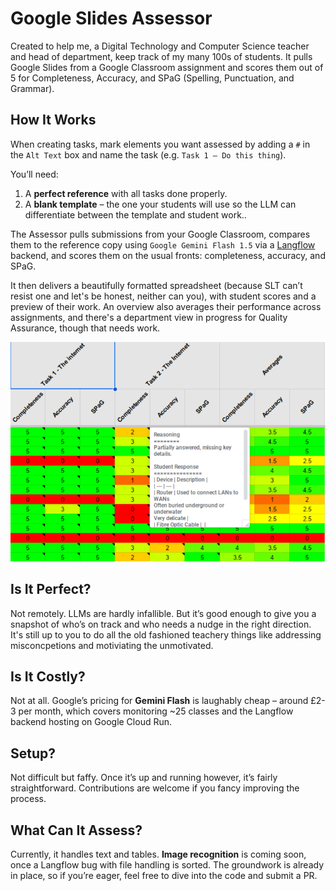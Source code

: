 # Google Slides Assessor

Created to help me, a Digital Technology and Computer Science teacher and head of department, keep track of my many 100s of students. It pulls Google Slides from a Google Classroom assignment and scores them out of 5 for Completeness, Accuracy, and SPaG (Spelling, Punctuation, and Grammar).

## How It Works

When creating tasks, mark elements you want assessed by adding a `#` in the `Alt Text` box and name the task (e.g. `Task 1 – Do this thing`).

You’ll need:
1. A **perfect reference** with all tasks done properly.
2. A **blank template** – the one your students will use so the LLM can differentiate between the template and student work..

The Assessor pulls submissions from your Google Classroom, compares them to the reference copy using `Google Gemini Flash 1.5` via a [Langflow](https://github.com/langflow-ai/langflow) backend, and scores them on the usual fronts: completeness, accuracy, and SPaG.

It then delivers a beautifully formatted spreadsheet (because SLT can’t resist one and let's be honest, neither can you), with student scores and a preview of their work. An overview also averages their performance across assignments, and there's a department view in progress for Quality Assurance, though that needs work.

![A screenshot of the Analysis sheet, showing the previewed student's work and their scores](docs/image.png)

## Is It Perfect?

Not remotely. LLMs are hardly infallible. But it’s good enough to give you a snapshot of who’s on track and who needs a nudge in the right direction. It's still up to you to do all the old fashioned teachery things like addressing misconcpetions and motiviating the unmotivated.

## Is It Costly?

Not at all. Google’s pricing for **Gemini Flash** is laughably cheap – around £2-3 per month, which covers monitoring ~25 classes and the Langflow backend hosting on Google Cloud Run.

## Setup?

Not difficult but faffy. Once it’s up and running however, it’s fairly straightforward. Contributions are welcome if you fancy improving the process.

## What Can It Assess?

Currently, it handles text and tables. **Image recognition** is coming soon, once a Langflow bug with file handling is sorted. The groundwork is already in place, so if you’re eager, feel free to dive into the code and submit a PR.
